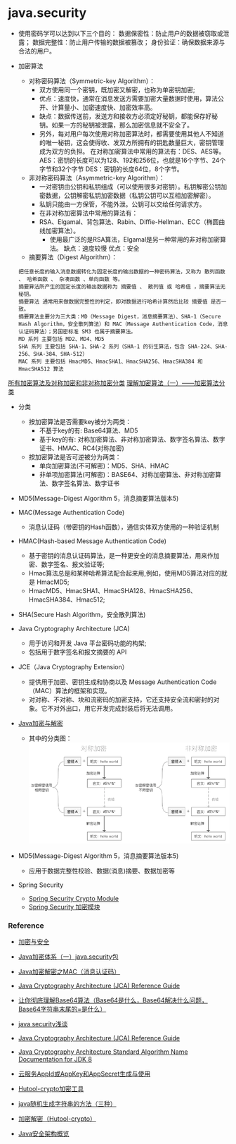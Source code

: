 # java.security

- 使用密码学可以达到以下三个目的：
数据保密性：防止用户的数据被窃取或泄露；
数据完整性：防止用户传输的数据被篡改；
身份验证：确保数据来源与合法的用户。

- 加密算法
    - 对称密码算法（Symmetric-key Algorithm）：
        - 双方使用同一个密钥，既加密又解密，也称为单密钥加密;
        - 优点：速度快，通常在消息发送方需要加密大量数据时使用，算法公开、计算量小、加密速度快、加密效率高。
        - 缺点：数据传送前，发送方和接收方必须定好秘钥，都能保存好秘钥。如果一方的秘钥被泄露，那么加密信息就不安全了。
        - 另外，每对用户每次使用对称加密算法时，都需要使用其他人不知道的唯一秘钥，这会使得收、发双方所拥有的钥匙数量巨大，密钥管理成为双方的负担。
            在对称加密算法中常用的算法有：DES、AES等。
            AES：密钥的长度可以为128、192和256位，也就是16个字节、24个字节和32个字节
            DES：密钥的长度64位，8个字节。
    - 非对称密码算法（Asymmetric-key Algorithm）：
        - 一对密钥由公钥和私钥组成（可以使用很多对密钥）。私钥解密公钥加密数据，公钥解密私钥加密数据（私钥公钥可以互相加密解密）。
        - 私钥只能由一方保管，不能外泄。公钥可以交给任何请求方。
        - 在非对称加密算法中常用的算法有： 
        - RSA、Elgamal、背包算法、Rabin、Diffie-Hellman、ECC（椭圆曲线加密算法）。
            - 使用最广泛的是RSA算法，Elgamal是另一种常用的非对称加密算法。
            缺点：速度较慢
            优点：安全
    - 摘要算法（Digest Algorithm）：
    ```text
    把任意长度的输入消息数据转化为固定长度的输出数据的一种密码算法，又称为 散列函数 、 哈希函数 、 杂凑函数 、单向函数 等。
    摘要算法所产生的固定长度的输出数据称为 摘要值 、 散列值 或 哈希值 ，摘要算法无秘钥。
    摘要算法 通常用来做数据完整性的判定，即对数据进行哈希计算然后比较 摘要值 是否一致。
    摘要算法主要分为三大类：MD（Message Digest，消息摘要算法）、SHA-1（Secure Hash Algorithm，安全散列算法）和 MAC（Message Authentication Code，消息认证码算法）；另国密标准 SM3 也属于摘要算法。
    MD 系列 主要包括 MD2、MD4、MD5
    SHA 系列 主要包括 SHA-1、SHA-2 系列（SHA-1 的衍生算法，包含 SHA-224、SHA-256、SHA-384、SHA-512）
    MAC 系列 主要包括 HmacMD5、HmacSHA1、HmacSHA256、HmacSHA384 和 HmacSHA512 算法
    ```
[所有加密算法及对称加密和非对称加密分类](https://www.cnblogs.com/barrywxx/p/8570735.html)
[理解加密算法（一）——加密算法分类](https://zoucz.com/blog/2016/12/29/understand-crypto-1/)

- 分类
    - 按加密算法是否需要key被分为两类：
        - 不基于key的有: Base64算法、MD5
        - 基于key的有: 对称加密算法、非对称加密算法、数字签名算法、数字证书、HMAC、RC4(对称加密)
    - 按加密算法是否可逆被分为两类：
        - 单向加密算法(不可解密)：MD5、SHA、HMAC
        - 非单项加密算法(可解密)：BASE64、对称加密算法、非对称加密算法、数字签名算法、数字证书

- MD5(Message-Digest Algorithm 5，消息摘要算法版本5)
- MAC(Message Authentication Code)
    - 消息认证码（带密钥的Hash函数），通信实体双方使用的一种验证机制
- HMAC(Hash-based Message Authentication Code)
    - 基于密钥的消息认证码算法，是一种更安全的消息摘要算法，用来作加密、数字签名、报文验证等;
    - Hmac算法总是和某种哈希算法配合起来用,例如，使用MD5算法对应的就是 HmacMD5;
    - HmacMD5、HmacSHA1、HmacSHA128、HmacSHA256、HmacSHA384、Hmac512;
- SHA(Secure Hash Algorithm，安全散列算法)

- Java Cryptography Architecture (JCA) 
    - 用于访问和开发 Java 平台密码功能的构架;
    - 包括用于数字签名和报文摘要的 API
- JCE（Java Cryptography Extension）
    - 提供用于加密、密钥生成和协商以及 Message Authentication Code（MAC）算法的框架和实现。
    - 对对称、不对称、块和流密码的加密支持，它还支持安全流和密封的对象。它不对外出口，用它开发完成封装后将无法调用。

- [Java加密与解密](https://www.jianshu.com/p/213d69ac27b3)
    - 其中的分类图：
    ![加密算法分类图](./pic/4337070-b2a72bd716a079aa.webp)

 - MD5(Message-Digest Algorithm 5，消息摘要算法版本5)
    - 应用于数据完整性校验、数据(消息)摘要、数据加密等

- Spring Security
    - [Spring Security Crypto Module](https://docs.spring.io/spring-security/reference/features/integrations/cryptography.html)
    - [Spring Security 加密模块](https://www.docs4dev.com/docs/zh/spring-security/4.2.10.RELEASE/reference/crypto.html)

### Reference

- [加密与安全](https://www.liaoxuefeng.com/wiki/1252599548343744/1255943717668160)

- [Java加密体系（一）java.security包](https://www.jianshu.com/p/548ec3b91d20)

- [Java加密解密之MAC（消息认证码）](https://blog.csdn.net/x_san3/article/details/80613605)

- [Java Cryptography Architecture (JCA) Reference Guide](https://docs.oracle.com/javase/8/docs/technotes/guides/security/crypto/CryptoSpec.html#ProviderArch)

- [让你彻底理解Base64算法（Base64是什么，Base64解决什么问题，Base64字符串末尾的=是什么）](https://zhuanlan.zhihu.com/p/384238870)

- [java security浅谈](https://blog.csdn.net/hyEnA_Tiger/article/details/78407138?locationNum=9&fps=1)

- [Java Cryptography Architecture (JCA) Reference Guide](https://docs.oracle.com/javase/8/docs/technotes/guides/security/crypto/CryptoSpec.html#ProviderArch)

- [Java Cryptography Architecture
Standard Algorithm Name Documentation for JDK 8](https://docs.oracle.com/javase/8/docs/technotes/guides/security/StandardNames.html)

- [云服务AppId或AppKey和AppSecret生成与使用](https://houxian1103.blog.csdn.net/article/details/111662511)

- [Hutool-crypto加密工具](https://blog.csdn.net/qq_45246098/article/details/123065390)

- [java随机生成字符串的方法（三种）](https://blog.csdn.net/cpa_821/article/details/85054198)

- [加密解密（Hutool-crypto）](https://www.hutool.cn/docs/#/crypto/%E6%A6%82%E8%BF%B0)
- [Java安全架构概览](https://blog.csdn.net/u012741741/article/details/79206758)